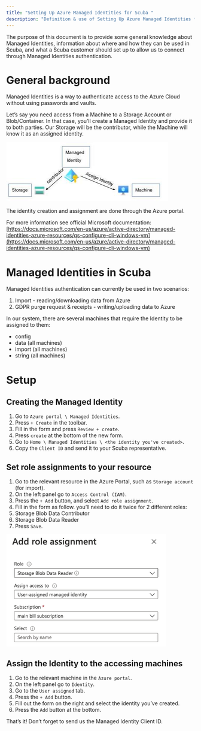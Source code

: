 ```yaml
---
title: "Setting Up Azure Managed Identities for Scuba "
description: "Definition & use of Setting Up Azure Managed Identities for Scuba "
---
```

The purpose of this document is to provide some general knowledge about Managed Identities, information about where and how they can be used in Scuba, and what a Scuba customer should set up to allow us to connect through Managed Identities authentication.

# General background 

Managed Identities is a way to authenticate access to the Azure Cloud without using passwords and vaults.

Let’s say you need access from a Machine to a Storage Account or Blob/Container. In that case, you’ll create a Managed Identity and provide it to both parties. Our Storage will be the contributor, while the Machine will know it as an assigned identity.

![](./attachments/Managed%20Identities.jpg)

The identity creation and assignment are done through the Azure portal.

For more information see official Microsoft documentation: [https://docs.microsoft.com/en-us/azure/active-directory/managed-identities-azure-resources/qs-configure-cli-windows-vm](https://docs.microsoft.com/en-us/azure/active-directory/managed-identities-azure-resources/qs-configure-cli-windows-vm)

# Managed Identities in Scuba

Managed Identities authentication can currently be used in two scenarios:

1. Import - reading/downloading data from Azure
2. GDPR purge request & receipts - writing/uploading data to Azure

In our system, there are several machines that require the Identity to be assigned to them:

- config
- data (all machines)
- import (all machines)
- string (all machines)

# Setup

## Creating the Managed Identity

1. Go to `Azure portal \ Managed Identities`.
2. Press `+ Create` in the toolbar.
3. Fill in the form and press `Review + create`.
4. Press `create` at the bottom of the new form.
5. Go to `Home \ Managed Identities \ <the identity you've created>`.
6. Copy the `Client ID` and send it to your Scuba representative.

## Set role assignments to your resource

1. Go to the relevant resource in the Azure Portal, such as `Storage account` (for import).
2. On the left panel go to `Access Control (IAM)`.
3. Press the `+ Add` button, and select `Add role assignment`.
4. Fill in the form as follow. you’ll need to do it twice for 2 different roles:
1.   Storage Blob Data Contributor
2.   Storage Blob Data Reader
5. Press `Save`.

![](./attachments/image-20210930-224349.png)

## Assign the Identity to the accessing machines

1. Go to the relevant machine in the `Azure portal`.
2. On the left panel go to `Identity`.
3. Go to the `User assigned` tab.
4. Press the `+ Add` button.
5. Fill out the form on the right and select the identity you’ve created.
6. Press the `Add` button at the bottom.

That’s it! Don’t forget to send us the Managed Identity Client ID.